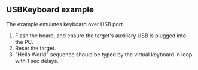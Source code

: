 ## USBKeyboard example

The example emulates keyboard over USB port.

1. Flash the board, and ensure the target's auxiliary USB is plugged into the PC.
2. Reset the target.
3. "Hello World" sequence should be typed by the virtual keyboard in loop with 1 sec delays.
